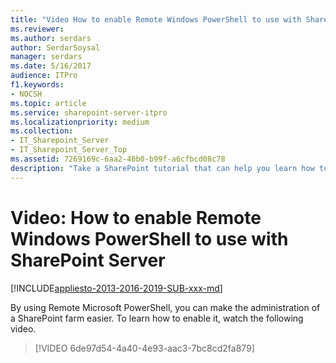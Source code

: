 ```yaml
---
title: "Video How to enable Remote Windows PowerShell to use with SharePoint Server"
ms.reviewer: 
ms.author: serdars
author: SerdarSoysal
manager: serdars
ms.date: 5/16/2017
audience: ITPro
f1.keywords:
- NOCSH
ms.topic: article
ms.service: sharepoint-server-itpro
ms.localizationpriority: medium
ms.collection:
- IT_Sharepoint_Server
- IT_Sharepoint_Server_Top
ms.assetid: 7269169c-6aa2-46b0-b99f-a6cfbcd08c78
description: "Take a SharePoint tutorial that can help you learn how to enable Remote Microsoft PowerShell to remotely administer a SharePoint farm."
---
```


# Video: How to enable Remote Windows PowerShell to use with SharePoint Server

[!INCLUDE[appliesto-2013-2016-2019-SUB-xxx-md](../includes/appliesto-2013-2016-2019-SUB-xxx-md.md)]  
  
By using Remote Microsoft PowerShell, you can make the administration of a SharePoint farm easier. To learn how to enable it, watch the following video.
  
> [!VIDEO 6de97d54-4a40-4e93-aac3-7bc8cd2fa879]

